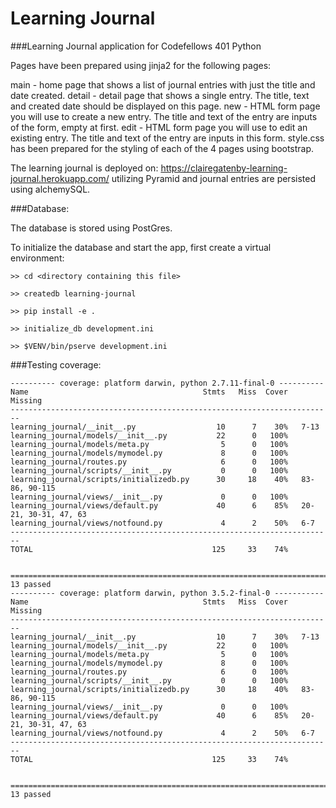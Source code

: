 # Learning Journal

###Learning Journal application for Codefellows 401 Python

Pages have been prepared using jinja2 for the following pages:

main - home page that shows a list of journal entries with just the title and date created.
detail - detail page that shows a single entry. The title, text and created date should be displayed on this page.
new - HTML form page you will use to create a new entry. The title and text of the entry are inputs of the form, empty at first.
edit - HTML form page you will use to edit an existing entry. The title and text of the entry are inputs in this form.
style.css has been prepared for the styling of each of the 4 pages using bootstrap.

The learning journal is deployed on: https://clairegatenby-learning-journal.herokuapp.com/ utilizing Pyramid and journal entries are persisted using alchemySQL.

###Database:

The database is stored using PostGres.

To initialize the database and start the app, first create a virtual environment:
```
>> cd <directory containing this file>

>> createdb learning-journal

>> pip install -e .

>> initialize_db development.ini

>> $VENV/bin/pserve development.ini
```


###Testing coverage:

```
---------- coverage: platform darwin, python 2.7.11-final-0 ----------
Name                                       Stmts   Miss  Cover   Missing
------------------------------------------------------------------------
learning_journal/__init__.py                  10      7    30%   7-13
learning_journal/models/__init__.py           22      0   100%
learning_journal/models/meta.py                5      0   100%
learning_journal/models/mymodel.py             8      0   100%
learning_journal/routes.py                     6      0   100%
learning_journal/scripts/__init__.py           0      0   100%
learning_journal/scripts/initializedb.py      30     18    40%   83-86, 90-115
learning_journal/views/__init__.py             0      0   100%
learning_journal/views/default.py             40      6    85%   20-21, 30-31, 47, 63
learning_journal/views/notfound.py             4      2    50%   6-7
------------------------------------------------------------------------
TOTAL                                        125     33    74%


=================================================================================== 13 passed
---------- coverage: platform darwin, python 3.5.2-final-0 -----------
Name                                       Stmts   Miss  Cover   Missing
------------------------------------------------------------------------
learning_journal/__init__.py                  10      7    30%   7-13
learning_journal/models/__init__.py           22      0   100%
learning_journal/models/meta.py                5      0   100%
learning_journal/models/mymodel.py             8      0   100%
learning_journal/routes.py                     6      0   100%
learning_journal/scripts/__init__.py           0      0   100%
learning_journal/scripts/initializedb.py      30     18    40%   83-86, 90-115
learning_journal/views/__init__.py             0      0   100%
learning_journal/views/default.py             40      6    85%   20-21, 30-31, 47, 63
learning_journal/views/notfound.py             4      2    50%   6-7
------------------------------------------------------------------------
TOTAL                                        125     33    74%


=================================================================================== 13 passed 
```